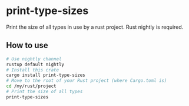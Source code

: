 # print-type-sizes

Print the size of all types in use by a rust project.
Rust nightly is required.

## How to use

```sh
# Use nightly channel
rustup default nightly
# Install this crate
cargo install print-type-sizes
# Move to the root of your Rust project (where Cargo.toml is)
cd /my/rust/project
# Print the size of all types
print-type-sizes
```
